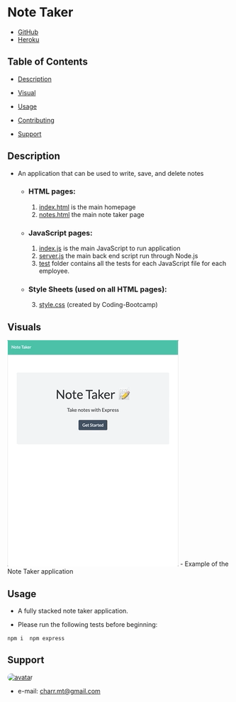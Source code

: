 #  **Note Taker** #

- [GitHub](https://github.com/charrmountain/note-taker)
- [Heroku](https://blooming-forest-27574.herokuapp.com/)

## Table of Contents

- [Description](#description) 

- [Visual](#visual) 

- [Usage](#usage) 

- [Contributing](#contributing) 

- [Support](#support) 

## **Description**

-  An application that can be used to write, save, and delete notes

    - ### **HTML pages:**
        1. [index.html](index.html) is the main homepage 
         2. [notes.html](notes.html) the main note taker page

    - ### **JavaScript pages:**
         1. [index.js](index.js) is the main JavaScript to run application
         2. [server.js](server.js) the main back end script run through Node.js
         3. [test](/Users/Charlotte/Coding-Bootcamp/Homework/team-builder/test) folder contains all the tests for each JavaScript file for each employee.

    - ### **Style Sheets** (used on all HTML pages)**:**
         3. [style.css](style.css) (created by Coding-Bootcamp)

## **Visuals**
![alt](/public/assets/noteDemo.gif)
       - Example of the Note Taker application

## **Usage**
- A fully stacked note taker application.

- Please run the following tests before beginning:
```
npm i  npm express
```

## **Support**
    
[<img src="https://avatars3.githubusercontent.com/u/60668617?v=4" alt="avatar" style="border-radius: 75px" width="75"/>](https://github.com/charrmountain)
- e-mail: charr.mt@gmail.com